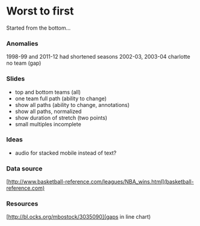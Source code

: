 # Worst to first
Started from the bottom...

### Anomalies
1998-99 and 2011-12 had shortened seasons
2002-03, 2003-04 charlotte no team (gap)

### Slides
* top and bottom teams (all)
* one team full path (ability to change)
* show all paths (ability to change, annotations)
* show all paths, normalized
* show duration of stretch (two points)
* small multiples incomplete

### Ideas
* audio for stacked mobile instead of text?

### Data source
[http://www.basketball-reference.com/leagues/NBA_wins.html](basketball-reference.com)

### Resources
[http://bl.ocks.org/mbostock/3035090](gaps in line chart)